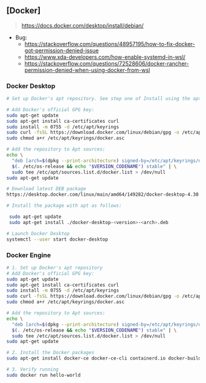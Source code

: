 ## [Docker]

> https://docs.docker.com/desktop/install/debian/

- Bug:
  - https://stackoverflow.com/questions/48957195/how-to-fix-docker-got-permission-denied-issue
  - https://www.xda-developers.com/how-enable-systemd-in-wsl/
  - https://stackoverflow.com/questions/72528606/docker-rancher-permission-denied-when-using-docker-from-wsl

### Docker Desktop

```bash
# Set up Docker's apt repository. See step one of Install using the apt repository.

# Add Docker's official GPG key:
sudo apt-get update
sudo apt-get install ca-certificates curl
sudo install -m 0755 -d /etc/apt/keyrings
sudo curl -fsSL https://download.docker.com/linux/debian/gpg -o /etc/apt/keyrings/docker.asc
sudo chmod a+r /etc/apt/keyrings/docker.asc

# Add the repository to Apt sources:
echo \
  "deb [arch=$(dpkg --print-architecture) signed-by=/etc/apt/keyrings/docker.asc] https://download.docker.com/linux/debian \
  $(. /etc/os-release && echo "$VERSION_CODENAME") stable" | \
  sudo tee /etc/apt/sources.list.d/docker.list > /dev/null
sudo apt-get update

# Download latest DEB package
https://desktop.docker.com/linux/main/amd64/149282/docker-desktop-4.30.0-amd64.deb?utm_source=docker&utm_medium=webreferral&utm_campaign=docs-driven-download-linux-amd64&_gl=1*i8btbo*_ga*MTg1ODA1MjA5OC4xNzE3ODEyNDM2*_ga_XJWPQMJYHQ*MTcxNzgxMjQzNS4xLjEuMTcxNzgxMjQ3OC4xNy4wLjA.

# Install the package with apt as follows:

 sudo apt-get update
 sudo apt-get install ./docker-desktop-<version>-<arch>.deb

# Launch Docker Desktop
systemctl --user start docker-desktop
```

### Docker Engine

```bash
# 1. Set up Docker's apt repository
# Add Docker's official GPG key:
sudo apt-get update
sudo apt-get install ca-certificates curl
sudo install -m 0755 -d /etc/apt/keyrings
sudo curl -fsSL https://download.docker.com/linux/debian/gpg -o /etc/apt/keyrings/docker.asc
sudo chmod a+r /etc/apt/keyrings/docker.asc

# Add the repository to Apt sources:
echo \
  "deb [arch=$(dpkg --print-architecture) signed-by=/etc/apt/keyrings/docker.asc] https://download.docker.com/linux/debian \
  $(. /etc/os-release && echo "$VERSION_CODENAME") stable" | \
  sudo tee /etc/apt/sources.list.d/docker.list > /dev/null
sudo apt-get update

# 2. Install the Docker packages
sudo apt-get install docker-ce docker-ce-cli containerd.io docker-buildx-plugin docker-compose-plugin

# 3. Verify running
sudo docker run hello-world
```
